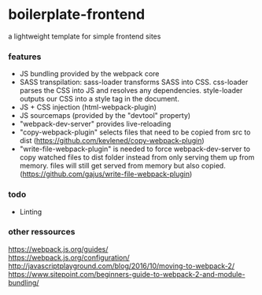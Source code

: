# boilerplate-frontend

a lightweight template for simple frontend sites


### features

- JS bundling provided by the webpack core
- SASS transpilation: sass-loader transforms SASS into CSS. css-loader parses the CSS into JS and resolves any dependencies. style-loader outputs our CSS into a style tag in the document.
- JS + CSS injection (html-webpack-plugin)
- JS sourcemaps (provided by the "devtool" property)
- "webpack-dev-server" provides live-reloading
- "copy-webpack-plugin" selects files that need to be copied from src to dist (https://github.com/kevlened/copy-webpack-plugin)
- "write-file-webpack-plugin" is needed to force webpack-dev-server to copy watched files to dist folder instead from only serving them up from memory. files will still get served from memory but also copied. (https://github.com/gajus/write-file-webpack-plugin)

### todo

- Linting


### other ressources

https://webpack.js.org/guides/  
https://webpack.js.org/configuration/  
http://javascriptplayground.com/blog/2016/10/moving-to-webpack-2/  
https://www.sitepoint.com/beginners-guide-to-webpack-2-and-module-bundling/  
